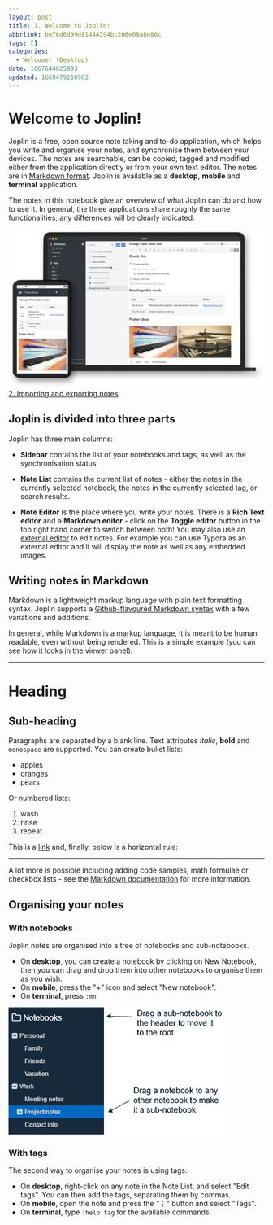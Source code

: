 ```yaml
---
layout: post
title: 1. Welcome to Joplin!
abbrlink: be76d6d99d81444394bc206e08a8e80c
tags: []
categories:
  - Welcome! (Desktop)
date: 1667644025993
updated: 1669479210983
---
```


# Welcome to Joplin!

Joplin is a free, open source note taking and to-do application, which helps you write and organise your notes, and synchronise them between your devices. The notes are searchable, can be copied, tagged and modified either from the application directly or from your own text editor. The notes are in [Markdown format](https://joplinapp.org/help/#markdown). Joplin is available as a **desktop**, **mobile** and **terminal** application.

The notes in this notebook give an overview of what Joplin can do and how to use it. In general, the three applications share roughly the same functionalities; any differences will be clearly indicated.

![](../resources/16bbcc4c866c47a1bfbbe497f0c03664.png)
[2. Importing and exporting notes](/p/2ba8366ac77c4a93b9eb7595d1343eb6)

## Joplin is divided into three parts

Joplin has three main columns:

*   **Sidebar** contains the list of your notebooks and tags, as well as the synchronisation status.

*   **Note List** contains the current list of notes - either the notes in the currently selected notebook, the notes in the currently selected tag, or search results.

*   **Note Editor** is the place where you write your notes. There is a **Rich Text editor** and a **Markdown editor** - click on the **Toggle editor** button in the top right hand corner to switch between both! You may also use an [external editor](https://joplinapp.org/help/#external-text-editor) to edit notes. For example you can use Typora as an external editor and it will display the note as well as any embedded images.

## Writing notes in Markdown

Markdown is a lightweight markup language with plain text formatting syntax. Joplin supports a [Github-flavoured Markdown syntax](https://joplinapp.org/markdown/) with a few variations and additions.

In general, while Markdown is a markup language, it is meant to be human readable, even without being rendered. This is a simple example (you can see how it looks in the viewer panel):

***

# Heading

## Sub-heading

Paragraphs are separated by a blank line. Text attributes *italic*, **bold** and `monospace` are supported. You can create bullet lists:

*   apples
*   oranges
*   pears

Or numbered lists:

1.  wash
2.  rinse
3.  repeat

This is a [link](https://joplinapp.org) and, finally, below is a horizontal rule:

***

A lot more is possible including adding code samples, math formulae or checkbox lists - see the [Markdown documentation](https://joplinapp.org/help/#markdown) for more information.

## Organising your notes

### With notebooks

Joplin notes are organised into a tree of notebooks and sub-notebooks.

*   On **desktop**, you can create a notebook by clicking on New Notebook, then you can drag and drop them into other notebooks to organise them as you wish.
*   On **mobile**, press the "+" icon and select "New notebook".
*   On **terminal**, press `:mn`

![](../resources/35bbfa9e3c8b4ff897803bd7615017fd.png)

### With tags

The second way to organise your notes is using tags:

*   On **desktop**, right-click on any note in the Note List, and select "Edit tags". You can then add the tags, separating them by commas.
*   On **mobile**, open the note and press the "⋮" button and select "Tags".
*   On **terminal**, type `:help tag` for the available commands.
